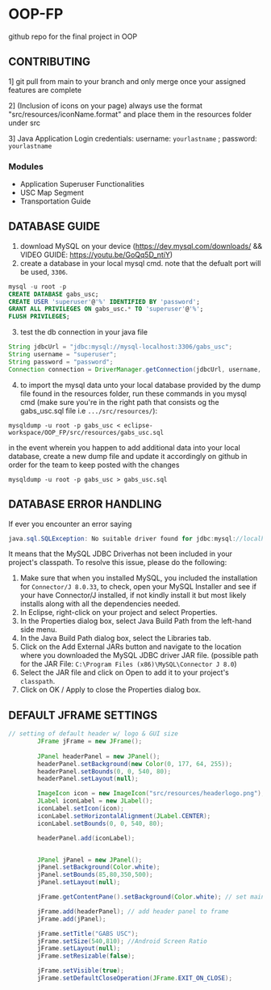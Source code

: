 # OOP-FP
github repo for the final project in OOP

## CONTRIBUTING
1] git pull from main to your branch and only merge once your assigned features are complete

2] (Inclusion of icons on your page) always use the format "src/resources/iconName.format" and place them in the resources folder under src

3] Java Application Login credentials: username: `yourlastname` ; password: `yourlastname`

### Modules
- Application Superuser Functionalities
- USC Map Segment
- Transportation Guide

## DATABASE GUIDE
1. download MySQL on your device (https://dev.mysql.com/downloads/ && VIDEO GUIDE: https://youtu.be/GoQq5D_ntiY)
2. create a database in your local mysql cmd. note that the defualt port will be used, `3306`.
```sql
mysql -u root -p
CREATE DATABASE gabs_usc;
CREATE USER 'superuser'@'%' IDENTIFIED BY 'password';
GRANT ALL PRIVILEGES ON gabs_usc.* TO 'superuser'@'%';
FLUSH PRIVILEGES;
```

3. test the db connection in your java file
```java
String jdbcUrl = "jdbc:mysql://mysql-localhost:3306/gabs_usc";
String username = "superuser";
String password = "password";
Connection connection = DriverManager.getConnection(jdbcUrl, username, password);
```
4. to import the mysql data unto your local database provided by the dump file found in the resources folder, run these commands in you mysql cmd (make sure you're in the right path that consists og the gabs_usc.sql file i.e `.../src/resources/`):
```mysql
mysqldump -u root -p gabs_usc < eclipse-workspace/OOP_FP/src/resources/gabs_usc.sql
```

in the event wherein you happen to add additional data into your local database, create a new dump file and update it accordingly on github in order for the team to keep posted with the changes
```mysql
mysqldump -u root -p gabs_usc > gabs_usc.sql
```
## DATABASE ERROR HANDLING
If ever you encounter an error saying
```java
java.sql.SQLException: No suitable driver found for jdbc:mysql://localhost:3306/gabs_usc
```
It means that the MySQL JDBC Driverhas not been included in your project's classpath. To resolve this issue, please do the following:
1. Make sure that when you installed MySQL, you included the installation for `Connector/J 8.0.33`, to check, open your MySQL Installer and see if your have Connector/J installed, if not kindly install it but most likely installs along with all the dependencies needed.
2. In Eclipse, right-click on your project and select Properties.
3. In the Properties dialog box, select Java Build Path from the left-hand side menu.
4. In the Java Build Path dialog box, select the Libraries tab.
5. Click on the Add External JARs button and navigate to the location where you downloaded the MySQL JDBC driver JAR file. (possible path for the JAR File: `C:\Program Files (x86)\MySQL\Connector J 8.0`)
6. Select the JAR file and click on Open to add it to your project's `classpath`.
7. Click on OK / Apply to close the Properties dialog box.

## DEFAULT JFRAME SETTINGS
```java
// setting of default header w/ logo & GUI size
		JFrame jFrame = new JFrame();
		
		JPanel headerPanel = new JPanel();
		headerPanel.setBackground(new Color(0, 177, 64, 255));
		headerPanel.setBounds(0, 0, 540, 80);
		headerPanel.setLayout(null);

		ImageIcon icon = new ImageIcon("src/resources/headerlogo.png");
		JLabel iconLabel = new JLabel();
		iconLabel.setIcon(icon);
		iconLabel.setHorizontalAlignment(JLabel.CENTER);
		iconLabel.setBounds(0, 0, 540, 80);

		headerPanel.add(iconLabel);


		JPanel jPanel = new JPanel();
		jPanel.setBackground(Color.white);
		jPanel.setBounds(85,80,350,500);
		jPanel.setLayout(null);

		jFrame.getContentPane().setBackground(Color.white); // set main background to white

		jFrame.add(headerPanel); // add header panel to frame
		jFrame.add(jPanel);

		jFrame.setTitle("GABS USC");
		jFrame.setSize(540,810); //Android Screen Ratio
		jFrame.setLayout(null);
		jFrame.setResizable(false);

		jFrame.setVisible(true);
		jFrame.setDefaultCloseOperation(JFrame.EXIT_ON_CLOSE);
```
